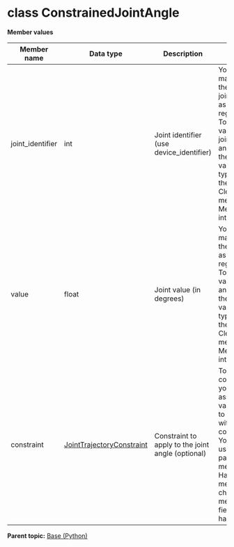 # class ConstrainedJointAngle

 **Member values** 

|Member name|Data type|Description|Usage|
|-----------|---------|-----------|-----|
|joint\_identifier|int|Joint identifier \(use device\_identifier\)|You can manipulate the field joint\_identifier as if it were a regular field. To clear the value of joint\_identifier and reset it to the default value for its type, you call the ClearField\(\) method of the Message interface.|
|value|float|Joint value \(in degrees\)|You can manipulate the field value as if it were a regular field. To clear the value of value and reset it to the default value for its type, you call the ClearField\(\) method of the Message interface.|
|constraint| [JointTrajectoryConstraint](JointTrajectoryConstraint.md#)|Constraint to apply to the joint angle \(optional\)|To set constraint, you simply assign a value directly to a field within constraint. You can also use the parent message's HasField\(\) method to check if a message type field value has been set.|

**Parent topic:** [Base \(Python\)](../../summary_pages/Base.md)

